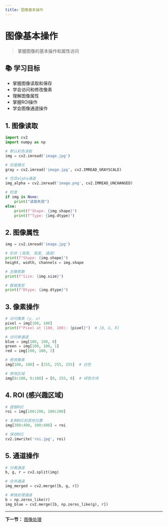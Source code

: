 ```yaml
---
title: 图像基本操作
---
```


# 图像基本操作

> 掌握图像的基本操作和属性访问

## 📚 学习目标

- 掌握图像读取和保存
- 学会访问和修改像素
- 理解图像属性
- 掌握ROI操作
- 学会图像通道操作

## 1. 图像读取

```python
import cv2
import numpy as np

# 默认彩色读取
img = cv2.imread('image.jpg')

# 灰度模式
gray = cv2.imread('image.jpg', cv2.IMREAD_GRAYSCALE)

# 包含alpha通道
img_alpha = cv2.imread('image.png', cv2.IMREAD_UNCHANGED)

# 检查
if img is None:
    print("读取失败")
else:
    print(f"Shape: {img.shape}")
    print(f"Type: {img.dtype}")
```

## 2. 图像属性

```python
img = cv2.imread('image.jpg')

# 形状 (高度, 宽度, 通道)
print(f"Shape: {img.shape}")
height, width, channels = img.shape

# 总像素数
print(f"Size: {img.size}")

# 数据类型
print(f"Dtype: {img.dtype}")
```

## 3. 像素操作

```python
# 访问像素 (y, x)
pixel = img[100, 100]
print(f"Pixel at (100, 100): {pixel}")  # [B, G, R]

# 访问单通道
blue = img[100, 100, 0]
green = img[100, 100, 1]
red = img[100, 100, 2]

# 修改像素
img[100, 100] = [255, 255, 255]  # 白色

# 修改区域
img[0:100, 0:100] = [0, 255, 0]  # 绿色方块
```

## 4. ROI (感兴趣区域)

```python
# 提取ROI
roi = img[100:200, 100:200]

# 复制ROI到其他位置
img[300:400, 300:400] = roi

# 保存ROI
cv2.imwrite('roi.jpg', roi)
```

## 5. 通道操作

```python
# 分离通道
b, g, r = cv2.split(img)

# 合并通道
img_merged = cv2.merge([b, g, r])

# 单独处理通道
b = np.zeros_like(r)
img_blue = cv2.merge([b, np.zeros_like(g), r])
```

---

**下一节：** [图像处理](03-图像处理.md)
